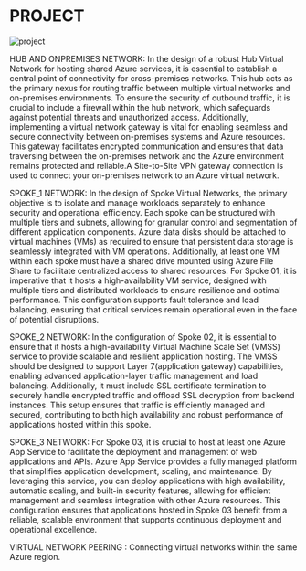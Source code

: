 # PROJECT
![project](https://github.com/user-attachments/assets/1b77c757-b31e-458d-8680-ab2e30945718)

HUB AND ONPREMISES NETWORK:
      In the design of a robust Hub Virtual Network for hosting shared Azure services, it is essential to establish a central point of connectivity for cross-premises networks. This hub acts as the primary nexus for routing traffic between multiple virtual networks and on-premises environments. To ensure the security of outbound traffic, it is crucial to include a firewall within the hub network, which safeguards against potential threats and unauthorized access. Additionally, implementing a virtual network gateway is vital for enabling seamless and secure connectivity between on-premises systems and Azure resources. This gateway facilitates encrypted communication and ensures that data traversing between the on-premises network and the Azure environment remains protected and reliable.A Site-to-Site VPN gateway connection is used to connect your on-premises network to an Azure virtual network.
 
SPOKE_1 NETWORK:
      In the design of Spoke Virtual Networks, the primary objective is to isolate and manage workloads separately to enhance security and operational efficiency. Each spoke can be structured with multiple tiers and subnets, allowing for granular control and segmentation of different application components. Azure data disks should be attached to virtual machines (VMs) as required to ensure that persistent data storage is seamlessly integrated with VM operations. Additionally, at least one VM within each spoke must have a shared drive mounted using Azure File Share to facilitate centralized access to shared resources. For Spoke 01, it is imperative that it hosts a high-availability VM service, designed with multiple tiers and distributed workloads to ensure resilience and optimal performance. This configuration supports fault tolerance and load balancing, ensuring that critical services remain operational even in the face of potential disruptions.

SPOKE_2 NETWORK:
      In the configuration of Spoke 02, it is essential to ensure that it hosts a high-availability Virtual Machine Scale Set (VMSS) service to provide scalable and resilient application hosting. The VMSS should be designed to support Layer 7(application gateway) capabilities, enabling advanced application-layer traffic management and load balancing. Additionally, it must include SSL certificate termination to securely handle encrypted traffic and offload SSL decryption from backend instances. This setup ensures that traffic is efficiently managed and secured, contributing to both high availability and robust performance of applications hosted within this spoke.

SPOKE_3 NETWORK:
      For Spoke 03, it is crucial to host at least one Azure App Service to facilitate the deployment and management of web applications and APIs. Azure App Service provides a fully managed platform that simplifies application development, scaling, and maintenance. By leveraging this service, you can deploy applications with high availability, automatic scaling, and built-in security features, allowing for efficient management and seamless integration with other Azure resources. This configuration ensures that applications hosted in Spoke 03 benefit from a reliable, scalable environment that supports continuous deployment and operational excellence.
  
VIRTUAL NETWORK PEERING  :
Connecting virtual networks within the same Azure region.